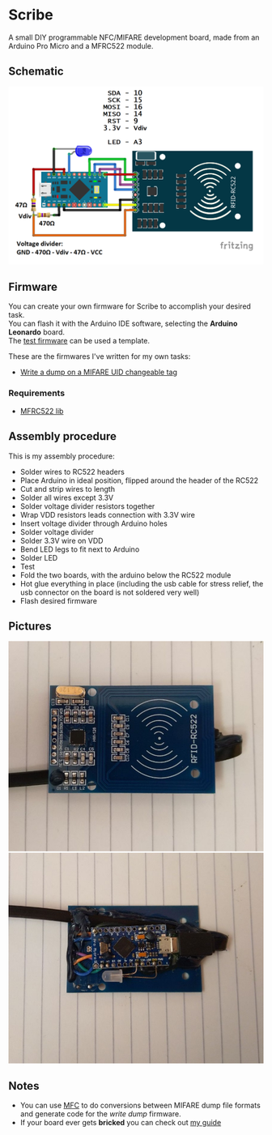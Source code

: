# Scribe

A small DIY programmable NFC/MIFARE development board, made from an Arduino Pro Micro and a MFRC522 module.

## Schematic
![schematic](res/schematic.png)

## Firmware

You can create your own firmware for Scribe to accomplish your desired task. </br>
You can flash it with the Arduino IDE software, selecting the **Arduino Leonardo** board. </br>
The [test firmware](firmwares/test/test.ino) can be used a template.


These are the firmwares I've written for my own tasks:
- [Write a dump on a MIFARE UID changeable tag](firmwares/write_dump_uidc/write_dump_uidc.ino)


### Requirements
- [MFRC522 lib](https://github.com/miguelbalboa/rfid)

## Assembly procedure

This is my assembly procedure:

- Solder wires to RC522 headers
- Place Arduino in ideal position, flipped around the header of the RC522
- Cut and strip wires to length
- Solder all wires except 3.3V
- Solder voltage divider resistors together
- Wrap VDD resistors leads connection with 3.3V wire
- Insert voltage divider through Arduino holes
- Solder voltage divider
- Solder 3.3V wire on VDD
- Bend LED legs to fit next to Arduino
- Solder LED
- Test
- Fold the two boards, with the arduino below the RC522 module
- Hot glue everything in place (including the usb cable for stress relief, the usb connector on the board is not soldered very well)
- Flash desired firmware

## Pictures
![front](res/front.jpg)
![rear](res/rear.jpg)

## Notes

- You can use [MFC](https://github.com/hexwell/mfc) to do conversions between MIFARE dump file formats and generate code for the _write dump_ firmware.
- If your board ever gets **bricked** you can check out [my guide](https://wiki.hexwell.net/en/electronics/resources/pro_micro_brick.md)
